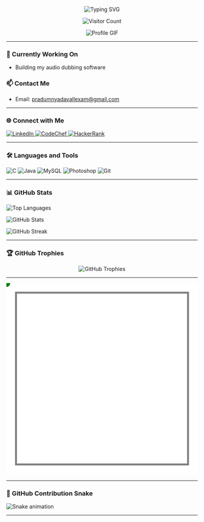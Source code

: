 <!-- Animated Typing Header -->
<p align="center">
  <img src="https://readme-typing-svg.demolab.com?font=Fira+Code&size=30&pause=1000&color=F70000&center=true&vCenter=true&width=435&lines=Hi+%F0%9F%91%8B%2C+I'm+PRADUMN+YADAV;Frontend+Developer+from+India;Passionate+about+UI%2FUX+Design" alt="Typing SVG" />
</p>

<!-- Visitor Count Badge -->
<p align="center">
  <img src="https://profile-counter.glitch.me/spiker1729/count.svg" alt="Visitor Count" />
</p>

<!-- Profile GIF -->
<p align="center">
  <img src="https://media.giphy.com/media/qgQUggAC3Pfv687qPC/giphy.gif" width="400" alt="Profile GIF" />
</p>

---

### 🔭 Currently Working On
- Building my audio dubbing software

### 📫 Contact Me
- Email: [pradumnyadavallexam@gmail.com](mailto:pradumnyadavallexam@gmail.com)

---

### 🌐 Connect with Me
<p align="left">
  <a href="https://www.linkedin.com/in/pradumn-yadav-986a03226" target="_blank">
    <img src="https://img.shields.io/badge/LinkedIn-0077B5?style=flat&logo=linkedin&logoColor=white" alt="LinkedIn" />
  </a>
  <a href="https://www.codechef.com/users/pn1729" target="_blank">
    <img src="https://img.shields.io/badge/CodeChef-5B4638?style=flat&logo=codechef&logoColor=white" alt="CodeChef" />
  </a>
  <a href="https://www.hackerrank.com/pradumnyadav74" target="_blank">
    <img src="https://img.shields.io/badge/HackerRank-2EC866?style=flat&logo=hackerrank&logoColor=white" alt="HackerRank" />
  </a>
</p>

---

### 🛠️ Languages and Tools
<p align="left">
  <img src="https://img.shields.io/badge/C-00599C?style=flat&logo=c&logoColor=white" alt="C" />
  <img src="https://img.shields.io/badge/Java-007396?style=flat&logo=java&logoColor=white" alt="Java" />
  <img src="https://img.shields.io/badge/MySQL-4479A1?style=flat&logo=mysql&logoColor=white" alt="MySQL" />
  <img src="https://img.shields.io/badge/Photoshop-31A8FF?style=flat&logo=adobe-photoshop&logoColor=white" alt="Photoshop" />
  <img src="https://img.shields.io/badge/Git-F05032?style=flat&logo=git&logoColor=white" alt="Git" />
</p>

---

### 📊 GitHub Stats

<!-- Top Languages -->
<p align="left">
  <img src="https://github-readme-stats.vercel.app/api/top-langs/?username=spiker1729&layout=compact&theme=transparent&bg_color=00000000" alt="Top Languages" />
</p>

<!-- GitHub Stats -->
<p align="left">
  <img src="https://github-readme-stats.vercel.app/api?username=spiker1729&show_icons=true&theme=transparent&bg_color=00000000" alt="GitHub Stats" />
</p>

<!-- GitHub Streak -->
<p align="left">
  <img src="https://github-readme-streak-stats.herokuapp.com/?user=spiker1729&theme=transparent&bg_color=00000000" alt="GitHub Streak" />
</p>

---

### 🏆 GitHub Trophies
<p align="center">
  <img src="https://github-profile-trophy.vercel.app/?username=spiker1729&theme=radical&no-bg=true&no-frame=true" alt="GitHub Trophies" />
</p>

---
<p align="center">
  <img src="https://github.com/spiker1729/spiker1729/blob/main/snake.svg" alt="snake gif" />
</p>

---

### 🐍 GitHub Contribution Snake
![Snake animation](https://github.com/spiker1729/spiker1729/blob/output/github-contribution-grid-snake.svg)

---

 
